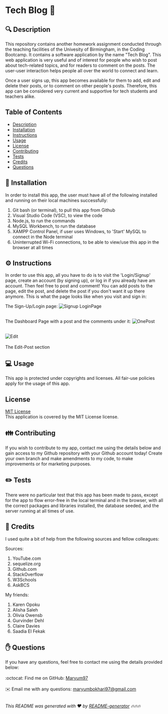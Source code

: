 
<h1 style="align: center;">Tech Blog 👋</h1>

## 🔍 Description
This repository contains another homework assignment conducted through the teaching facilities of the Univesity of Birmingham, in the Coding Bootcamp. It contains a software application by the name "Tech Blog". This web application is very useful and of interest for people who wish to post about tech-related topics, and for readers to comment on the posts. The user-user interaction helps people all over the world to connect and learn.

Once a user signs up, this app becomes available for them to add, edit and delete their posts, or to comment on other people's posts. Therefore, this app can be considered very current and supportive for tech students and teachers alike.

## Table of Contents
- [Description](#description)
- [Installation](#installation)
- [Instructions](#instructions)
- [Usage](#usage)
- [License](#license)
- [Contributing](#contributing)
- [Tests](#tests)
- [Credits](#credits)
- [Questions](#questions)

## 💾 Installation
In order to install this app, the user must have all of the following installed and running on their local machines successfully:

1. Git bash (or terminal), to pull this app from Github
2. Visual Studio Code (VSC), to view the code
3. Node.js, to run the commands
4. MySQL Workbench, to run the database
5. XAMPP Control Panel, if user uses Windows, to 'Start' MySQL to connect in the Node terminal
6. Uninterrupted Wi-Fi connections, to be able to view/use this app in the browser at all times

## ⚙️ Instructions
In order to use this app, all you have to do is to visit the 'Login/Signup' page, create an account (by signing up), or log in if you already have am account. Then feel free to post and comment! You can add posts to the page, edit the post, and delete the post if you don't want it up there anymore. This is what the page looks like when you visit and sign in:

The Sign-Up/Login page:
![Signup LoginPage](https://user-images.githubusercontent.com/73832871/112766471-d524db80-9009-11eb-80f7-db750058e943.png)<br><br>

The Dashboard Page with a post and the comments under it:
![OnePost](https://user-images.githubusercontent.com/73832871/112766472-d6560880-9009-11eb-9650-a9863484d5aa.png)<br><br>

![Edit](https://user-images.githubusercontent.com/73832871/112767230-68abdb80-900d-11eb-96a1-9739c4d07a72.png)<br><br>
The Edit-Post section

## 💻 Usage
This app is protected under copyrights and licenses. All fair-use policies apply for the usage of this app.

## License
<a href="https://github.com/Maryum97/Note_Taker_2021/blob/main/LICENSE">MIT License</a>
<br />
This application is covered by the MIT License license. 

## 👪 Contributing
If you wish to contribute to my app, contact me using the details below and gain access to my Github repository with your Github account today! Create your own branch and make amendments to my code, to make improvements or for marketing purposes.

## ✏️ Tests
There were no particular test that this app has been made to pass, except for the app to flow error-free in the local terminal and in the browser, with all the correct packages and libraries installed, the database seeded, and the server running at all times of use.

## 💐 Credits
I used quite a bit of help from the following sources and fellow colleagues:

Sources:
1. YouTube.com
2. sequelize.org
3. Github.com
4. StackOverflow
5. W3Schools
6. AskBCS

My friends:
1. Karen Opoku
2. Alisha Saleh
3. Olivia Owensb
4. Gurvinder Dehl
5. Claire Davies
6. Saadia El Fekak


## ✋ Questions
If you have any questions, feel free to contact me using the details provided below:<br />
<br />
:octocat: Find me on GitHub: [Maryum97](https://github.com/Maryum97)<br />
<br />
✉️ Email me with any questions: maryumbokhari97@gmail.com<br /><br />

_This README was generated with ❤️ by [README-generator](https://github.com/jpd61/README-generator) 🔥🔥🔥_